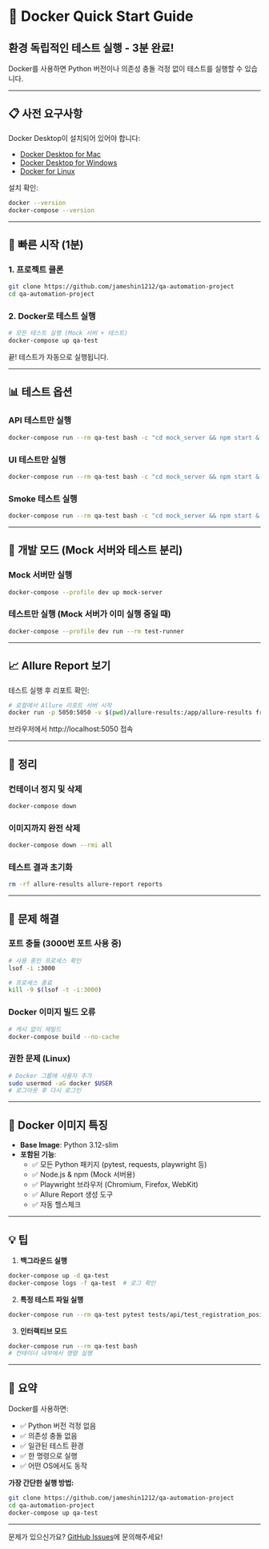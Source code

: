 # 🐳 Docker Quick Start Guide

## 환경 독립적인 테스트 실행 - 3분 완료!

Docker를 사용하면 Python 버전이나 의존성 충돌 걱정 없이 테스트를 실행할 수 있습니다.

---

## 📋 사전 요구사항

Docker Desktop이 설치되어 있어야 합니다:
- [Docker Desktop for Mac](https://docs.docker.com/desktop/install/mac-install/)
- [Docker Desktop for Windows](https://docs.docker.com/desktop/install/windows-install/)
- [Docker for Linux](https://docs.docker.com/engine/install/)

설치 확인:
```bash
docker --version
docker-compose --version
```

---

## 🚀 빠른 시작 (1분)

### 1. 프로젝트 클론
```bash
git clone https://github.com/jameshin1212/qa-automation-project
cd qa-automation-project
```

### 2. Docker로 테스트 실행
```bash
# 모든 테스트 실행 (Mock 서버 + 테스트)
docker-compose up qa-test
```

끝! 테스트가 자동으로 실행됩니다.

---

## 📊 테스트 옵션

### API 테스트만 실행
```bash
docker-compose run --rm qa-test bash -c "cd mock_server && npm start & sleep 5 && pytest tests/api -v"
```

### UI 테스트만 실행
```bash
docker-compose run --rm qa-test bash -c "cd mock_server && npm start & sleep 5 && pytest tests/ui -v"
```

### Smoke 테스트 실행
```bash
docker-compose run --rm qa-test bash -c "cd mock_server && npm start & sleep 5 && pytest -m smoke -v"
```

---

## 🎯 개발 모드 (Mock 서버와 테스트 분리)

### Mock 서버만 실행
```bash
docker-compose --profile dev up mock-server
```

### 테스트만 실행 (Mock 서버가 이미 실행 중일 때)
```bash
docker-compose --profile dev run --rm test-runner
```

---

## 📈 Allure Report 보기

테스트 실행 후 리포트 확인:
```bash
# 로컬에서 Allure 리포트 서버 시작
docker run -p 5050:5050 -v $(pwd)/allure-results:/app/allure-results frankescobar/allure-docker-service
```

브라우저에서 http://localhost:5050 접속

---

## 🧹 정리

### 컨테이너 정지 및 삭제
```bash
docker-compose down
```

### 이미지까지 완전 삭제
```bash
docker-compose down --rmi all
```

### 테스트 결과 초기화
```bash
rm -rf allure-results allure-report reports
```

---

## 🔧 문제 해결

### 포트 충돌 (3000번 포트 사용 중)
```bash
# 사용 중인 프로세스 확인
lsof -i :3000

# 프로세스 종료
kill -9 $(lsof -t -i:3000)
```

### Docker 이미지 빌드 오류
```bash
# 캐시 없이 재빌드
docker-compose build --no-cache
```

### 권한 문제 (Linux)
```bash
# Docker 그룹에 사용자 추가
sudo usermod -aG docker $USER
# 로그아웃 후 다시 로그인
```

---

## 🎨 Docker 이미지 특징

- **Base Image**: Python 3.12-slim
- **포함된 기능**:
  - ✅ 모든 Python 패키지 (pytest, requests, playwright 등)
  - ✅ Node.js & npm (Mock 서버용)
  - ✅ Playwright 브라우저 (Chromium, Firefox, WebKit)
  - ✅ Allure Report 생성 도구
  - ✅ 자동 헬스체크

---

## 💡 팁

1. **백그라운드 실행**
```bash
docker-compose up -d qa-test
docker-compose logs -f qa-test  # 로그 확인
```

2. **특정 테스트 파일 실행**
```bash
docker-compose run --rm qa-test pytest tests/api/test_registration_positive.py -v
```

3. **인터랙티브 모드**
```bash
docker-compose run --rm qa-test bash
# 컨테이너 내부에서 명령 실행
```

---

## 📝 요약

Docker를 사용하면:
- ✅ Python 버전 걱정 없음
- ✅ 의존성 충돌 없음
- ✅ 일관된 테스트 환경
- ✅ 한 명령으로 실행
- ✅ 어떤 OS에서도 동작

**가장 간단한 실행 방법:**
```bash
git clone https://github.com/jameshin1212/qa-automation-project
cd qa-automation-project
docker-compose up qa-test
```

---

문제가 있으신가요? [GitHub Issues](https://github.com/jameshin1212/qa-automation-project/issues)에 문의해주세요!